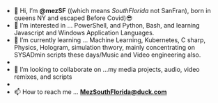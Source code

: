 - 👋 Hi, I’m **@mezSF** ((which means _SouthFlorida_ not SanFran), born in queens NY and escaped Before Covid)😎
- 👀 I’m interested in ... PowerShell, and Python, Bash, and learning Javascript and Windows Application Languages. 
- 🌱 I’m currently learning ... Machine Learning, Kubernetes, C sharp, Physics, Hologram, simulation thwory, mainly concentrating on SYSADmin scripts these days/Music and Video engineering also.
-
- 💞️ I’m looking to collaborate on ...my media projects, audio, video remixes, and scripts
- 
- 📫 How to reach me ... **MezSouthFlorida@duck.com**


<!---
mezSF/mezSF is a ✨ special ✨ repository because its `README.md` (this file) appears on your GitHub profile.
You can click the Preview link to take a look at your changes.
--->
